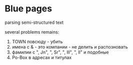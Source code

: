 Blue pages
==========

parsing semi-structured text

several problems remains:

1. TOWN повсюду - убить
2. имена с & - это компании - не делить и распозновать
3. фамилии с ", Jn", ", Sr", ", lll", ", ll" и подобные
4. Po-Box в адресах и титулах